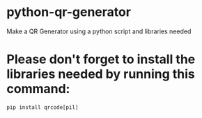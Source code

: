 # python-qr-generator

Make a QR Generator using a python script and libraries needed

# Please don't forget to install the libraries needed by running this command:

`pip install qrcode[pil]` 
